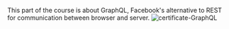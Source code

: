 This part of the course is about GraphQL, Facebook's alternative to REST for communication between browser and server.
 ![certificate-GraphQL](https://studies.cs.helsinki.fi/stats/api/certificate/fs-graphql/en/38261fa7f8795653e8db381be520cbab)


